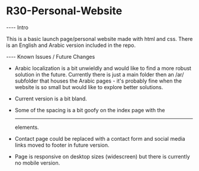 # R30-Personal-Website

---- Intro

This is a basic launch page/personal website made with html and css. There is an English and Arabic version included in the repo.

---- Known Issues / Future Changes

- Arabic localization is a bit unwieldly and would like to find a more robust solution in the future. Currently there is just a main folder then an /ar/ subfolder that houses the Arabic pages - it's probably fine when the website is so small but would like to explore better solutions.

- Current version is a bit bland.

- Some of the spacing is a bit goofy on the index page with the <hr> elements.

- Contact page could be replaced with a contact form and social media links moved to footer in future version.

- Page is responsive on desktop sizes (widescreen) but there is currently no mobile version.